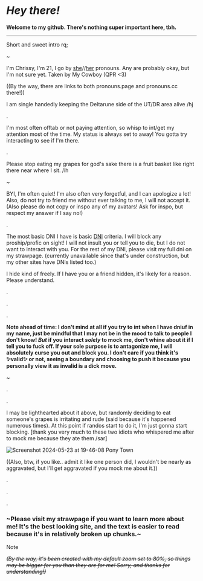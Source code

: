 # ***Hey there!***

**Welcome to my github. There's nothing super important here, tbh.**

---

Short and sweet intro rq; 

~

I'm Chrissy, I'm 21, I go by [she](https://en.pronouns.page/@Chrissybeans)//[her](https://pronouns.cc/@Chrispybeans) pronouns. Any are probably okay, but I'm not sure yet. Taken by My Cowboy (QPR <3)

((By the way, there are links to both pronouns.page and pronouns.cc there!))

I am single handedly keeping the Deltarune side of the UT/DR area alive /hj

.

I'm most often offtab or not paying attention, so whisp to int/get my attention most of the time. My status is always set to away! You gotta try interacting to see if I'm there.

.

Please stop eating my grapes for god's sake there is a fruit basket like right there near where I sit. /lh

~

BYI, I'm often quiet! I'm also often very forgetful, and I can apologize a lot! Also, do not try to friend me without ever talking to me, I will not accept it. (Also please do not copy or inspo any of my avatars! Ask for inspo, but respect my answer if I say no!)

.

The most basic DNI I have is basic [DNI](https://dni-criteria.carrd.co/) criteria. I will block any proship/profic on sight! I will not insult you or tell you to die, but I do not want to interact with you. For the rest of my DNI, please visit my full dni on my strawpage. (currently unavailable since that's under construction, but my other sites have DNIs listed too.)

I hide kind of freely. If I have you or a friend hidden, it's likely for a reason. Please understand.

.

.

.

**Note ahead of time: I don't mind at all if you try to int when I have dniuf in my name, just be mindful that I may not be in the mood to talk to people I don't know! *But* if you interact *solely* to mock me, don't whine about it if I tell you to fuck off. If your sole purpose is to antagonize me, I will absolutely curse you out and block you. I don't care if you think it's :sparkles:valid:sparkles: or not, seeing a boundary and choosing to push it because you personally view it as invalid is a dick move.**

~

.

.

I may be lighthearted about it above, but randomly deciding to eat someone's grapes is irritating and rude (said because it's happened numerous times). At this point if randos start to do it, I'm just gonna start blocking. [thank you very much to these two idiots who whispered me after to mock me because they ate them /sar]

![Screenshot 2024-05-23 at 19-46-08 Pony Town](https://github.com/ChrissyBeans/ChrissyBeans/assets/147212417/02db5bf1-9e44-4365-917c-1d41d7c9661c)

((Also, btw, if you like.. admit it like one person did, I wouldn't be nearly as aggravated, but I'll get aggravated if you mock me about it.))

.

.

.

### ~Please visit my strawpage if you want to learn more about me! It's the best looking site, and the text is easier to read because it's in relatively broken up chunks.~

>[!NOTE]
*~~(By the way, it's been created with my default zoom set to 80%, so things may be bigger for you than they are for me! Sorry, and thanks for understanding!)~~*
